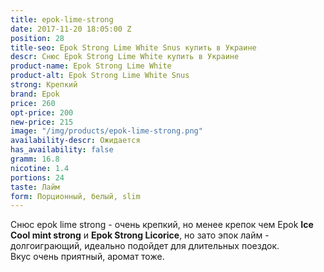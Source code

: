 ```yaml
---
title: epok-lime-strong
date: 2017-11-20 18:05:00 Z
position: 28
title-seo: Epok Strong Lime White Snus купить в Украине
descr: Снюс Epok Strong Lime White купить в Украине
product-name: Epok Strong Lime White
product-alt: Epok Strong Lime White Snus
strong: Крепкий
brand: Epok
price: 260
opt-price: 200
new-price: 215
image: "/img/products/epok-lime-strong.png"
availability-descr: Ожидается
has_availability: false
gramm: 16.8
nicotine: 1.4
portions: 24
taste: Лайм
form: Порционный, белый, slim
---
```


Снюс epok lime strong - очень крепкий, но менее крепок чем Epok **Ice Cool mint strong** и **Epok Strong Licorice**, но зато эпок лайм - долгоиграющий, идеально подойдет для длительных поездок.<br>
Вкус очень приятный, аромат тоже.